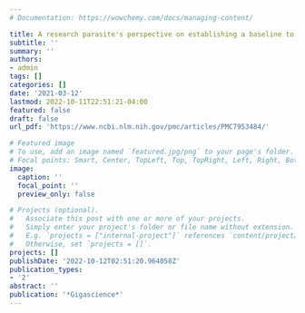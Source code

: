 ```yaml
---
# Documentation: https://wowchemy.com/docs/managing-content/

title: A research parasite's perspective on establishing a baseline to avoid errors in secondary analyses
subtitle: ''
summary: ''
authors:
- admin
tags: []
categories: []
date: '2021-03-12'
lastmod: 2022-10-11T22:51:21-04:00
featured: false
draft: false
url_pdf: 'https://www.ncbi.nlm.nih.gov/pmc/articles/PMC7953484/'

# Featured image
# To use, add an image named `featured.jpg/png` to your page's folder.
# Focal points: Smart, Center, TopLeft, Top, TopRight, Left, Right, BottomLeft, Bottom, BottomRight.
image:
  caption: ''
  focal_point: ''
  preview_only: false

# Projects (optional).
#   Associate this post with one or more of your projects.
#   Simply enter your project's folder or file name without extension.
#   E.g. `projects = ["internal-project"]` references `content/project/deep-learning/index.md`.
#   Otherwise, set `projects = []`.
projects: []
publishDate: '2022-10-12T02:51:20.964058Z'
publication_types:
- '2'
abstract: ''
publication: '*Gigascience*'
---
```

